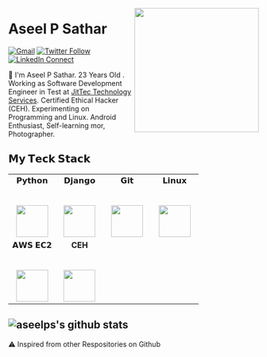 <a target="_blank" href="https://github.com/aseelps/"><img width="250" align="right" src="https://i.ibb.co/LtwfXTh/CEHv11-version-2-body-banner-07.webp"></a>
# Aseel P Sathar

[![Gmail](https://img.shields.io/badge/gmail-%23B23121.svg?&style=for-the-badge&logo=gmail&logoColor=white)](mailto:aseelpsathar@gmail.com)
[![Twitter Follow](https://img.shields.io/badge/twitter-%231DA1F2.svg?&style=for-the-badge&logo=twitter&logoColor=white)](https://twitter.com/aseelps)
[![LinkedIn Connect](https://img.shields.io/badge/linkedin-%230077B5.svg?&style=for-the-badge&logo=linkedin&logoColor=white)](https://www.linkedin.com/in/aseel-p-s-aba880120/)

:wave: I'm Aseel P Sathar. 23 Years Old . Working as Software Development Engineer in Test at [JitTec Technology Services](http://www.jittec.com). Certified Ethical Hacker (CEH). Experimenting on Programming and Linux. Android Enthusiast, Self-learning mor, Photographer.

## 𝗠𝘆 𝗧𝗲𝗰𝗸 𝗦𝘁𝗮𝗰𝗸
<table>
  <tbody>
    <tr valign="top">
      <td width="25%" align="center">
        <span>𝗣𝘆𝘁𝗵𝗼𝗻</span><br><br><br>
        <img height="64px" src="https://www.python.org/static/community_logos/python-logo-generic.svg">
      </td>
      <td width="25%" align="center">
        <span>𝗗𝗷𝗮𝗻𝗴𝗼</span><br><br><br>
        <img height="64px" src="https://cdn.svgporn.com/logos/django.svg">
      </td>
      <td width="25%" align="center">
        <span>𝗚𝗶𝘁</span><br><br><br>
        <img height="64px" src="https://cdn.svgporn.com/logos/git-icon.svg">
      </td>
       <td width="25%" align="center">
        <span>𝗟𝗶𝗻𝘂𝘅</span><br><br><br>
        <img height="64px" src="https://cdn.svgporn.com/logos/linux-tux.svg">
      </td>        
    </tr>
    <tr valign="top">    
      <td width="25%" align="center">
        <span>𝗔𝗪𝗦 𝗘𝗖𝟮</span><br><br><br>
        <img height="64px" src="https://cdn.svgporn.com/logos/aws-ec2.svg">
      </td>
      <td width="25%" align="center">
      <span><b>CEH</span><br><br><br>
      <img height="64px" src="https://i.ibb.co/FVyxZLR/CEH1.jpg"></td>
    </tr>   
  </tbody>
</table>

![aseelps's github stats](https://github-readme-stats.vercel.app/api?username=aseelps&hide=["issues"]&show_icons=true&bg_color=black)
---

⚠️ Inspired from other Respositories on Github
